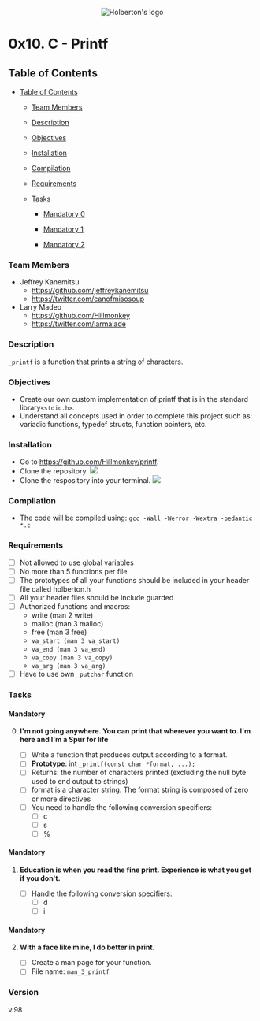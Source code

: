 <p align="center">
<img src="https://pbs.twimg.com/profile_images/644908719050850305/LbLzZ2vf.jpg" alt="Holberton's logo"/>
</p>

# 0x10. C - Printf #

## Table of Contents ##

* [Table of Contents](#table-of-contents)

        
	* [Team Members](#team-members)
	
	* [Description](#description)
        
	* [Objectives](#objectives)
        
	* [Installation](#installation)
        
	* [Compilation](#compilation)
        
	* [Requirements](#requirements)
        
	* [Tasks](#tasks)
        
	  * [Mandatory 0](#mandatory-0)
        
	  * [Mandatory 1](#mandatory-1)
	
	  * [Mandatory 2](#mandatory-2)

### Team Members ###
* Jeffrey Kanemitsu
	* https://github.com/jeffreykanemitsu
	* https://twitter.com/canofmisosoup
* Larry Madeo
	* https://github.com/Hillmonkey
	* https://twitter.com/larmalade

### Description ###
`_printf` is a function that prints a string of characters.

### Objectives ###
* Create our own custom implementation of printf that is in the standard library`<stdio.h>`.
* Understand all concepts used in order to complete this project such as: variadic functions, typedef structs, function pointers, etc.

### Installation ###

* Go to https://github.com/Hillmonkey/printf.
* Clone the repository.
![](http://imgur.com/Ab6NxXs.gif)
* Clone the respository into your terminal.
![](http://imgur.com/BCHiNoy.gif)

### Compilation ###
* The code will be compiled using:
`gcc -Wall -Werror -Wextra -pedantic *.c`
### Requirements ###
* [ ] Not allowed to use global variables
* [ ] No more than 5 functions per file
* [ ] The prototypes of all your functions should be included in your header file called holberton.h
* [ ] All your header files should be include guarded
* [ ] Authorized functions and macros:
	* write (man 2 write)
	* malloc (man 3 malloc)
	* free (man 3 free)
	* `va_start (man 3 va_start)`
	* `va_end (man 3 va_end)`
	* `va_copy (man 3 va_copy)`
	* `va_arg (man 3 va_arg)`
* [ ] Have to use own `_putchar` function

### Tasks ###
#### Mandatory ####

0. **I'm not going anywhere. You can print that wherever you want to. I'm here and I'm a Spur for life**

	* [ ] Write a function that produces output according to a format.
	* [ ] **Prototype**: int `_printf(const char *format, ...);`
	* [ ] Returns: the number of characters printed (excluding the null byte used to end output to strings)
	* [ ] format is a character string. The format string is composed of zero or more directives
	* [ ] You need to handle the following conversion specifiers:
		* [ ] c
		* [ ] s
		* [ ] %

#### Mandatory ####

1. **Education is when you read the fine print. Experience is what you get if you don't.**

	* [ ] Handle the following conversion specifiers:
		* [ ] d
		* [ ] i

#### Mandatory ####

2. **With a face like mine, I do better in print.**

	* [ ] Create a man page for your function.
	* [ ] File name: `man_3_printf`

### Version ###
v.98

